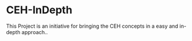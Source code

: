 # CEH-InDepth
This  Project is an initiative for  bringing the CEH concepts in a easy and in-depth approach..
